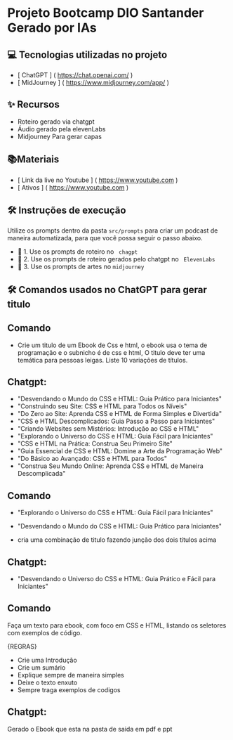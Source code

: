 # Projeto Bootcamp DIO Santander Gerado por IAs


## 💻 Tecnologias utilizadas no projeto

-  [ ChatGPT ] ( https://chat.openai.com/ ) 
-  [ MidJourney ] ( https://www.midjourney.com/app/ )


## ✨ Recursos

- Roteiro gerado via chatgpt
- Áudio gerado pela elevenLabs
- Midjourney Para gerar capas


## 📚Materiais

-  [ Link da live no Youtube ] ( https://www.youtube.com )
-  [ Ativos ] ( https://www.youtube.com )


## 🛠️ Instruções de execução

Utilize os prompts dentro da pasta ` src/prompts ` para criar um podcast de maneira automatizada, para que você possa seguir o passo abaixo.

- 🤖 1. Use os prompts de roteiro no ` chagpt`
- 🤖 2. Use os prompts de roteiro gerados pelo chatgpt no   ` ElevenLabs`
- 🤖 3. Use os prompts de artes no ` midjourney `


## 🛠️ Comandos usados no ChatGPT para gerar titulo


## Comando

- Crie um titulo de um Ebook de Css e html, o ebook usa o tema de programação e o subnicho é de css e html, O titulo deve ter uma temática para pessoas leigas. Liste 10 variações de títulos.


## Chatgpt: 

- "Desvendando o Mundo do CSS e HTML: Guia Prático para Iniciantes"
- "Construindo seu Site: CSS e HTML para Todos os Níveis"
- "Do Zero ao Site: Aprenda CSS e HTML de Forma Simples e Divertida"
- "CSS e HTML Descomplicados: Guia Passo a Passo para Iniciantes"
- "Criando Websites sem Mistérios: Introdução ao CSS e HTML"
- "Explorando o Universo do CSS e HTML: Guia Fácil para Iniciantes"
- "CSS e HTML na Prática: Construa Seu Primeiro Site"
- "Guia Essencial de CSS e HTML: Domine a Arte da Programação Web"
- "Do Básico ao Avançado: CSS e HTML para Todos"
- "Construa Seu Mundo Online: Aprenda CSS e HTML de Maneira Descomplicada"


## Comando

- "Explorando o Universo do CSS e HTML: Guia Fácil para Iniciantes"
- "Desvendando o Mundo do CSS e HTML: Guia Prático para Iniciantes"

- cria uma combinação de  titulo fazendo junção dos dois títulos acima


## Chatgpt: 

- "Desvendando o Universo do CSS e HTML: Guia Prático e Fácil para Iniciantes"


## Comando

Faça um texto para ebook, com foco em CSS e HTML, listando os seletores com exemplos de código.

{REGRAS}
- Crie uma Introdução
- Crie um sumário
- Explique sempre de maneira simples
- Deixe o texto enxuto
- Sempre traga exemplos de codigos


## Chatgpt:

Gerado o Ebook que esta na pasta de saida em pdf e ppt


